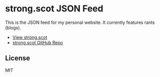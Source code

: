 # strong.scot JSON Feed

This is the JSON feed for my personal website. It currently features rants (blogs).

- [View strong.scot](https://string.scot)
- [strong.scot GitHub Repo](https://string.scot)

## License

MIT

